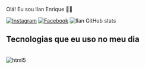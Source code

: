 Olá! Eu sou Ilan Enrique ✌🏽

[![Instagram](https://img.shields.io/badge/Instagram-E4405F?style=for-the-badge&logo=instagram&logoColor=white)](https://www.instagram.com/ele_filho_amore)
[![Facebook](https://img.shields.io/badge/Facebook-1877F2?style=for-the-badge&logo=facebook&logoColor=white)](https://www.facebook.com/ilanelmalo)
![Ilan GitHub stats](https://github-readme-stats.vercel.app/api?username=ilanshalom&show_icons=true&theme=dracula)

## Tecnologias que eu uso no meu dia

<div style="display: inline_block"><br/>	
  <img align="center" alt="html5" src="https://img.shields.io/badge/HTML5-E34F26?style=for-the-badge&logo=html5&logoColor=white"/>
  <img align="center" alt="css" src="https://img.shields.io/badge/CSS-239120?&style=for-the-badge&logo=c…
